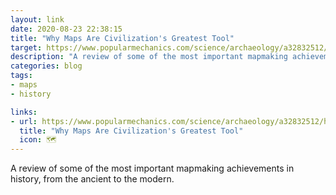 ```yaml
---
layout: link
date: 2020-08-23 22:38:15
title: "Why Maps Are Civilization's Greatest Tool"
target: https://www.popularmechanics.com/science/archaeology/a32832512/history-of-maps/
description: "A review of some of the most important mapmaking achievements in history."
categories: blog
tags:
- maps
- history

links:
- url: https://www.popularmechanics.com/science/archaeology/a32832512/history-of-maps/
  title: "Why Maps Are Civilization's Greatest Tool"
  icon: 🗺
---
```


A review of some of the most important mapmaking achievements in history, from the ancient to the modern.
